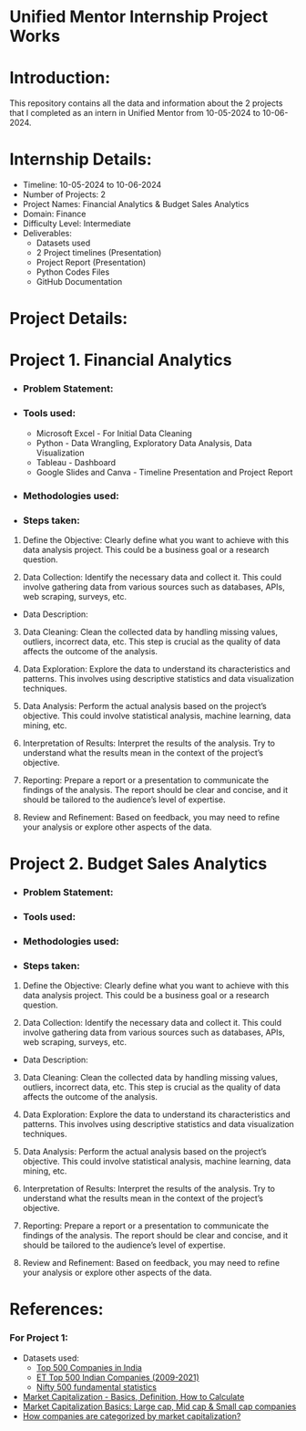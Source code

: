 # Unified Mentor Internship Project Works

# Introduction:
This repository contains all the data and information about the 2 projects that I completed as an intern in Unified Mentor from 10-05-2024 to 10-06-2024.

# Internship Details:

* Timeline: 10-05-2024 to 10-06-2024
* Number of Projects: 2
* Project Names: Financial Analytics & Budget Sales Analytics
* Domain: Finance
* Difficulty Level: Intermediate
* Deliverables:
  - Datasets used
  - 2 Project timelines (Presentation)
  - Project Report (Presentation)
  - Python Codes Files
  - GitHub Documentation

# Project Details: 

# Project 1. Financial Analytics

* ### Problem Statement:

* ### Tools used:
  - Microsoft Excel - For Initial Data Cleaning
  - Python - Data Wrangling, Exploratory Data Analysis, Data Visualization
  - Tableau - Dashboard
  - Google Slides and Canva - Timeline Presentation and Project Report

* ### Methodologies used:

* ### Steps taken:

1. Define the Objective: Clearly define what you want to achieve with this data analysis project. This could be a business goal or a research question.

2. Data Collection: Identify the necessary data and collect it. This could involve gathering data from various sources such as databases, APIs, web scraping, surveys, etc.
 
 * Data Description:
     
3. Data Cleaning: Clean the collected data by handling missing values, outliers, incorrect data, etc. This step is crucial as the quality of data affects the outcome of the analysis.
  
4. Data Exploration: Explore the data to understand its characteristics and patterns. This involves using descriptive statistics and data visualization techniques.
  
5. Data Analysis: Perform the actual analysis based on the project’s objective. This could involve statistical analysis, machine learning, data mining, etc.
  
6. Interpretation of Results: Interpret the results of the analysis. Try to understand what the results mean in the context of the project’s objective.
  
7. Reporting: Prepare a report or a presentation to communicate the findings of the analysis. The report should be clear and concise, and it should be tailored to the audience’s level of expertise.
  
8. Review and Refinement: Based on feedback, you may need to refine your analysis or explore other aspects of the data.




# Project 2. Budget Sales Analytics

* ### Problem Statement:

* ### Tools used:

* ### Methodologies used:

* ### Steps taken:

1. Define the Objective: Clearly define what you want to achieve with this data analysis project. This could be a business goal or a research question.

2. Data Collection: Identify the necessary data and collect it. This could involve gathering data from various sources such as databases, APIs, web scraping, surveys, etc.
 
 * Data Description:
     
3. Data Cleaning: Clean the collected data by handling missing values, outliers, incorrect data, etc. This step is crucial as the quality of data affects the outcome of the analysis.
  
4. Data Exploration: Explore the data to understand its characteristics and patterns. This involves using descriptive statistics and data visualization techniques.
  
5. Data Analysis: Perform the actual analysis based on the project’s objective. This could involve statistical analysis, machine learning, data mining, etc.
  
6. Interpretation of Results: Interpret the results of the analysis. Try to understand what the results mean in the context of the project’s objective.
  
7. Reporting: Prepare a report or a presentation to communicate the findings of the analysis. The report should be clear and concise, and it should be tailored to the audience’s level of expertise.
  
8. Review and Refinement: Based on feedback, you may need to refine your analysis or explore other aspects of the data.


# References:

### For Project 1:

* Datasets used:
  - [Top 500 Companies in India](https://www.kaggle.com/datasets/nishankmagoo/top-500-companies-in-india)
  - [ET Top 500 Indian Companies (2009-2021)](https://www.kaggle.com/datasets/ramjasmaurya/et-top-500-indian-companies-since-2009)
  - [Nifty 500 fundamental statistics](https://www.kaggle.com/datasets/dhimananubhav/nifty-500-fundamental-statistics)
* [Market Capitalization - Basics, Definition, How to Calculate](https://groww.in/p/market-capitalisation)
* [Market Capitalization Basics: Large cap, Mid cap & Small cap companies](https://tradebrains.in/market-capitalization-in-indian-stock-market/)
* [How companies are categorized by market capitalization?](https://finlib.in/amfi-companies-categorized/)

